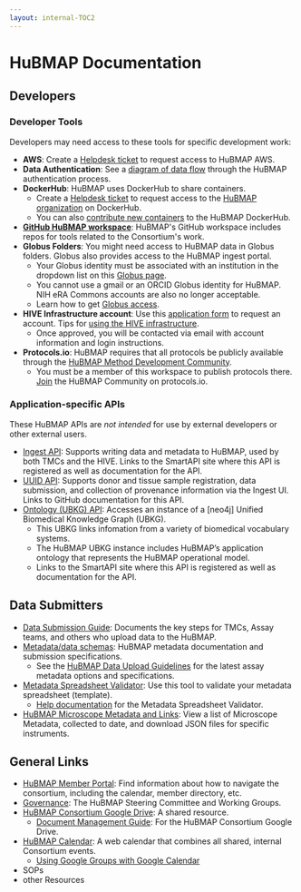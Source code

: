 ```yaml
---
layout: internal-TOC2
---
```


# HuBMAP Documentation

## Developers

### Developer Tools
Developers may need access to these tools for specific development work:
- <b>AWS</b>: Create a <a href="mailto:help@hubmapconsortium.org">Helpdesk ticket</a> to request access to HuBMAP AWS.
- <b>Data Authentication</b>: See a <a href="https://docs.google.com/presentation/d/1vjWMLlJIgBiIpzmHj00eNBzfDF6dTa2Ser7jh4924YQ">diagram of data flow</a> through the HuBMAP authentication process.
- <b>DockerHub</b>: HuBMAP uses DockerHub to share containers.
  - Create a <a href="mailto:help@hubmapconsortium.org">Helpdesk ticket</a> to request access to the <a href="https://hub.docker.com/u/hubmap">HuBMAP organization</a> on DockerHub.
  - You can also <a href="https://hub.docker.com/r/hubmap/incubator">contribute new containers</a> to the HuBMAP DockerHub.
- <a href="https://github.com/hubmapconsortium"><b>GitHub HuBMAP workspace</b></a>: HuBMAP's GitHub workspace includes repos for tools related to the Consortium's work.
- <b>Globus Folders</b>: You might need access to HuBMAP data in Globus folders. Globus also provides access to the HuBMAP ingest portal.
  - Your Globus identity must be associated with an institution in the dropdown list on this <a href="https://app.globus.org">Globus page</a>.
  - You cannot use a gmail or an ORCID Globus identity for HuBMAP. NIH eRA Commons accounts are also no longer acceptable.
  - Learn how to get <a href="https://hubmapconsortium.org/collaboration-tools/#globus">Globus access</a>.
- <b>HIVE Infrastructure account</b>: Use this <a href="https://grants.psc.edu/cgi-bin/hubmap/add_users.pl">application form</a> to request an account. Tips for <a href="https://hubmapconsortium.org/using-the-hive-infrastructure/">using the HIVE infrastructure</a>.
   - Once approved, you will be contacted via email with account information and login instructions.
- <b>Protocols.io</b>: HuBMAP requires that all protocols be publicly available through the <a href="https://www.protocols.io/workspaces/human-biomolecular-atlas-program-hubmap-method-development">HuBMAP Method Development Community</a>.
   - You must be a member of this workspace to publish protocols there. <a href="https://hubmapconsortium.org/collaboration-tools/#protocols">Join</a> the HuBMAP Community on protocols.io.
    
### Application-specific APIs 
These HuBMAP APIs are <i>not intended</i> for use by external developers or other external users.
- <a href="https://smart-api.info/ui/5a6bea1158d2652743c7a201fdb1c44d">Ingest API</a>: Supports writing data and metadata to HuBMAP, used by both TMCs and the HIVE. Links to the SmartAPI site where this API is registered as well as documentation for the API.
- <a href="https://github.com/hubmapconsortium/uuid-api">UUID API</a>: Supports donor and tissue sample registration, data submission, and collection of provenance information via the Ingest UI. Links to GitHub documentation for this API.
- <a href="https://smart-api.info/ui/96e5b5c0b0efeef5b93ea98ac2794837">Ontology (UBKG) API</a>: Accesses an instance of a [neo4j] Unified Biomedical Knowledge Graph (UBKG).
  - This UBKG links infomation from a variety of biomedical vocabulary systems.
  - The HuBMAP UBKG instance includes HuBMAP’s application ontology that represents the HuBMAP operational model.
  - Links to the SmartAPI site where this API is registered as well as documentation for the API.

## Data Submitters
- <a href="https://docs.hubmapconsortium.org/data-submission/">Data Submission Guide</a>: Documents the key steps for TMCs, Assay teams, and others who upload data to the HuBMAP.
- <a href="https://docs.hubmapconsortium.org/metadata">Metadata/data schemas</a>: HuBMAP metadata documentation and submission specifications.
  - See the <a href="https://hubmapconsortium.github.io/ingest-validation-tools/">HuBMAP Data Upload Guidelines</a> for the latest assay metadata options and specifications.
- <a href="https://metadatavalidator.metadatacenter.org/">Metadata Spreadsheet Validator</a>: Use this tool to validate your metadata spreadsheet (template).
   - <a href="https://metadatacenter.github.io/spreadsheet-validator-docs/">Help documentation</a> for the Metadata Spreadsheet Validator.
- <a href="https://docs.hubmapconsortium.org/microscopy-metadata-links">HuBMAP Microscope Metadata and Links</a>: View a list of Microscope Metadata, collected to date, and download JSON files for specific instruments.

## General Links 
- <a href="https://hubmapconsortium.org/member-portal/">HuBMAP Member Portal</a>: Find information about how to navigate the consortium, including the calendar, member directory, etc. 
- <a href="https://hubmapconsortium.org/working-groups/">Governance</a>: The HuBMAP Steering Committee and Working Groups.
- <a href="https://drive.google.com/drive/folders/1jbgzo_MpA7lVv9rmmgxP1Zfuegwis31E">HuBMAP Consortium Google Drive</a>: A shared resource.
  - <a href="https://hubmapconsortium.org/guide-doc-management">Document Management Guide</a>: For the HuBMAP Consortium Google Drive.
- <a href="https://hubmapconsortium.org/hubmap-calendar/">HuBMAP Calendar</a>: A web calendar that combines all shared, internal Consortium events.
  - <a href="https://docs.google.com/document/d/e/2PACX-1vRyir3ozru4TB3SU79b-_psN3BFxr6BsWORnUFP53_jU1vQAAQe1feRSgXTWqHfrLfqo1NgOHNvgS78/pub">Using Google Groups with Google Calendar</a>
- SOPs
- other Resources

